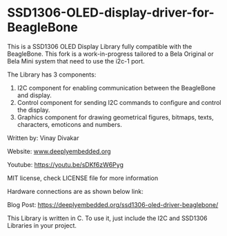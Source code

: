 # SSD1306-OLED-display-driver-for-BeagleBone
This is a SSD1306 OLED Display Library fully compatible with the BeagleBone. This fork is a work-in-progress tailored to a Bela Original or Bela Mini system that need to use the i2c-1 port.

The Library has 3 components:
1. I2C component for enabling communication between the BeagleBone and display.
2. Control component for sending I2C commands to configure and control the display.
3. Graphics component for drawing geometrical figures, bitmaps, texts, characters, emoticons and numbers.

Written by: Vinay Divakar

Website: www.deeplyembedded.org

Youtube: https://youtu.be/sDKf6zW6Pyg

MIT license, check LICENSE file for more information

Hardware connections are as shown below link:

Blog Post: https://deeplyembedded.org/ssd1306-oled-driver-beaglebone/


This Library is written in C. To use it, just include the I2C and SSD1306 Libraries in your project.
